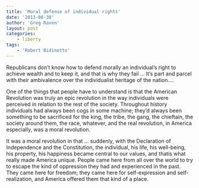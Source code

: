 ```yaml
---
title: 'Moral defense of individual rights'
date: '2013-08-30'
author: 'Greg Raven'
layout: post
categories:
    - liberty
tags:
    - 'Robert Bidinotto'
---
```


Republicans don’t know how to defend morally an individual’s right to achieve wealth and to keep it, and that is why they fail … It’s part and parcel with their ambivalence over the individualist heritage of the nation.…  
  
One of the things that people have to understand is that the American Revolution was truly an epic revolution in the way individuals were perceived in relation to the rest of the society. Throughout history individuals had always been cogs in some machine; they’d always been something to be sacrificed for the king, the tribe, the gang, the chieftain, the society around them, the race, whatever, and the real revolution, in America especially, was a moral revolution.

It was a moral revolution in that … suddenly, with the Declaration of Independence and the Constitution, the individual, his life, his well-being, his property, his happiness became central to our values, and thatis what really made America unique. People came here from all over the world to try to escape the kind of oppression they had and experienced in the past. They came here for freedom; they came here for self-expression and self-realization, and America offered them that kind of a place.